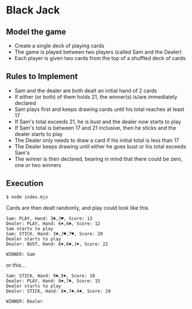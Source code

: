 # Black Jack

## Model the game
* Create a single deck of playing cards
* The game is played between two players (called Sam and the Dealer)
* Each player is given two cards from the top of a shuffled deck of cards

## Rules to Implement

* Sam and the dealer are both dealt an initial hand of 2 cards
* If either (or both) of them holds 21, the winner(s) is/are immediately declared
* Sam plays first and keeps drawing cards until his total reaches at least 17
* If Sam's total exceeds 21, he is bust and the dealer now starts to play
* If Sam's total is between 17 and 21 inclusive, then he sticks and the dealer starts to play
* The Dealer only needs to draw a card if his initial total is less than 17
* The Dealer keeps drawing until either he goes bust or his total exceeds Sam's
* The winner is then declared, bearing in mind that there could be zero, one or two winners

## Execution

```shell
$ node index.mjs
```

Cards are then dealt randomly, and play could look like this

```shell
Sam: PLAY, Hand: 3♣︎,J♥︎, Score: 13
Dealer: PLAY, Hand: 6♦︎,6♣︎, Score: 12
Sam starts to play
Sam: STICK, Hand: 3♣︎,J♥︎,7♥︎, Score: 20
Dealer starts to play
Dealer: BUST, Hand: 6♦︎,6♣︎,J♦︎, Score: 22

WINNER: Sam
```

or this...

```shell
Sam: STICK, Hand: 9♣︎,9♦︎, Score: 18
Dealer: PLAY, Hand: 8♠︎,7♣︎, Score: 15
Dealer starts to play
Dealer: STICK, Hand: 8♠︎,7♣︎,4♣︎, Score: 19

WINNER: Dealer
```

